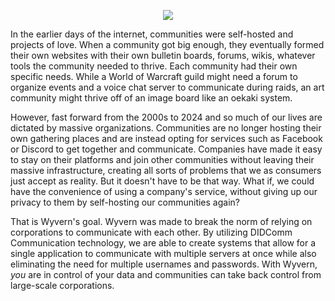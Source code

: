 <p align="center">
  <img src="https://capsule-render.vercel.app/api?text=Meet%20Wyvern!🕹️&animation=fadeIn&type=waving&color=gradient&height=100"/>
</p>

In the earlier days of the internet, communities were self-hosted and projects
of love. When a community got big enough, they eventually formed their own
websites with their own bulletin boards, forums, wikis, whatever tools the
community needed to thrive. Each community had their own specific needs. While
a World of Warcraft guild might need a forum to organize events and a voice
chat server to communicate during raids, an art community might thrive off of
an image board like an oekaki system.

However, fast forward from the 2000s to 2024 and so much of our lives are
dictated by massive organizations. Communities are no longer hosting their own
gathering places and are instead opting for services such as Facebook or
Discord to get together and communicate. Companies have made it easy to stay on
their platforms and join other communities without leaving their massive
infrastructure, creating all sorts of problems that we as consumers just accept
as reality. But it doesn't have to be that way. What if, we could have the
convenience of using a company's service, without giving up our privacy to them
by self-hosting our communities again?

That is Wyvern's goal. Wyvern was made to break the norm of relying on
corporations to communicate with each other. By utilizing DIDComm Communication
technology, we are able to create systems that allow for a single application
to communicate with multiple servers at once while also eliminating the need
for multiple usernames and passwords. With Wyvern, *you* are in control of your
data and communities can take back control from large-scale corporations.

